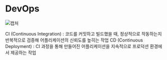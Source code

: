 # DevOps
![캡처](https://user-images.githubusercontent.com/45285053/134160912-eb7d2265-3413-467c-8e4c-435fc96b6bea.PNG)

CI (Continuous Integration) : 코드를 커밋하고 빌드했을 때, 정상적으로 작동하는지 반복적으로 검증해 어플리케이션의 신뢰도를 높히는 작업
CD (Continuous Deployment) : CI 과정을 통해 만들어진 어플리케이션을 지속적으로 프로덕션 환경에서 제공하는 작업

